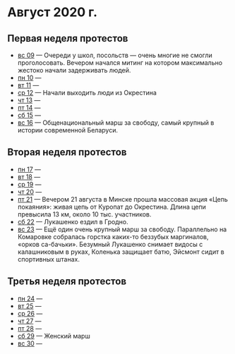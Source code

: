 # Август 2020 г.

## Первая неделя протестов

- [вс 09](./09.md) — Очереди у школ, посольств — очень многие не смогли проголосовать. Вечером начался митинг на котором максимально жестоко начали задерживать людей.
- [пн 10](./10.md) — 
- [вт 11](./11.md) —  
- [ср 12](./12.md) — Начали выходить люди из Окрестина
- [чт 13](./13.md) — 
- [пт 14](./14.md) — 
- [сб 15](./15.md) — 
- [вс 16](./16.md) — Общенациональный марш за свободу, самый крупный в истории современной Беларуси.

## Вторая неделя протестов

- [пн 17](./17.md) — 
- [вт 18](./18.md) — 
- [ср 19](./19.md) — 
- [чт 20](./20.md) — 
- [пт 21](./21.md) — Вечером 21 августа в Минске прошла массовая акция «Цепь покаяния»: живая цепь от Куропат до Окрестина. Длина цепи превысила 13 км, около 10 тыс. участников.
- [сб 22](./22.md) — Лукашенко ездил в Гродно.
- [вс 23](./23.md) — Ещё один очень крупный марш за свободу. Параллельно на Комаровке собралась горстка каких-то беззубых маргиналов, «орков са-бачьки». Безумный Лукашенко снимает видосы с калашниковым в руках, Коленька защищает батю, Эйсмонт сидит в спортивных штанах.

## Третья неделя протестов

- [пн 24](./24.md) — 
- [вт 25](./25.md) — 
- [ср 26](./26.md) — 
- [чт 27](./27.md) — 
- [пт 28](./28.md) — 
- [сб 29](./29.md) — Женский марш
- [вс 30](./30.md) — 
